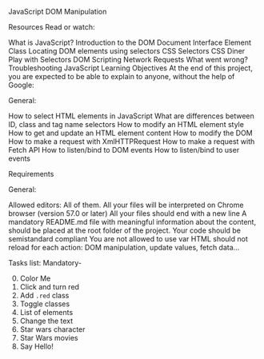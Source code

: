 JavaScript DOM Manipulation

Resources
Read or watch:

What is JavaScript?
Introduction to the DOM
Document Interface
Element Class
Locating DOM elements using selectors
CSS Selectors
CSS Diner Play with Selectors
DOM Scripting
Network Requests
What went wrong? Troubleshooting JavaScript
Learning Objectives
At the end of this project, you are expected to be able to explain to anyone, without the help of Google:

General:

How to select HTML elements in JavaScript
What are differences between ID, class and tag name selectors
How to modify an HTML element style
How to get and update an HTML element content
How to modify the DOM
How to make a request with XmlHTTPRequest
How to make a request with Fetch API
How to listen/bind to DOM events
How to listen/bind to user events

Requirements

General:

Allowed editors: All of them.
All your files will be interpreted on Chrome browser (version 57.0 or later)
All your files should end with a new line
A mandatory README.md file with meaningful information about the content, should be placed at the root folder of the project.
Your code should be semistandard compliant
You are not allowed to use var
HTML should not reload for each action: DOM manipulation, update values, fetch data…

Tasks list:
Mandatory-

0. Color Me
1. Click and turn red
2. Add `.red` class
3. Toggle classes
4. List of elements
5. Change the text
6. Star wars character
7. Star Wars movies
8. Say Hello!